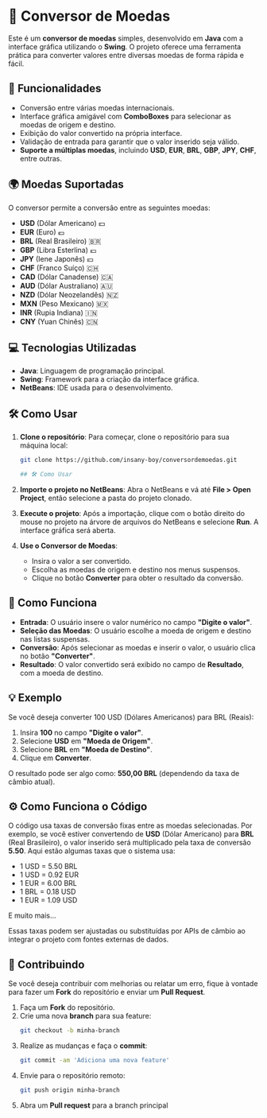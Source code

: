 # 💱 Conversor de Moedas

Este é um **conversor de moedas** simples, desenvolvido em **Java** com a interface gráfica utilizando o **Swing**. O projeto oferece uma ferramenta prática para converter valores entre diversas moedas de forma rápida e fácil.

## 🚀 Funcionalidades

- Conversão entre várias moedas internacionais.
- Interface gráfica amigável com **ComboBoxes** para selecionar as moedas de origem e destino.
- Exibição do valor convertido na própria interface.
- Validação de entrada para garantir que o valor inserido seja válido.
- **Suporte a múltiplas moedas**, incluindo **USD**, **EUR**, **BRL**, **GBP**, **JPY**, **CHF**, entre outras.

## 🌍 Moedas Suportadas

O conversor permite a conversão entre as seguintes moedas:

- **USD** (Dólar Americano) 💵
- **EUR** (Euro) 💶
- **BRL** (Real Brasileiro) 🇧🇷
- **GBP** (Libra Esterlina) 💷
- **JPY** (Iene Japonês) 💴
- **CHF** (Franco Suíço) 🇨🇭
- **CAD** (Dólar Canadense) 🇨🇦
- **AUD** (Dólar Australiano) 🇦🇺
- **NZD** (Dólar Neozelandês) 🇳🇿
- **MXN** (Peso Mexicano) 🇲🇽
- **INR** (Rupia Indiana) 🇮🇳
- **CNY** (Yuan Chinês) 🇨🇳

## 💻 Tecnologias Utilizadas

- **Java**: Linguagem de programação principal.
- **Swing**: Framework para a criação da interface gráfica.
- **NetBeans**: IDE usada para o desenvolvimento.

## 🛠 Como Usar

1. **Clone o repositório**:
   Para começar, clone o repositório para sua máquina local:

   ```bash
   git clone https://github.com/insany-boy/conversordemoedas.git

   ## 🛠 Como Usar

2. **Importe o projeto no NetBeans**:
   Abra o NetBeans e vá até **File > Open Project**, então selecione a pasta do projeto clonado.

3. **Execute o projeto**:
   Após a importação, clique com o botão direito do mouse no projeto na árvore de arquivos do NetBeans e selecione **Run**. A interface gráfica será aberta.

4. **Use o Conversor de Moedas**:
   - Insira o valor a ser convertido.
   - Escolha as moedas de origem e destino nos menus suspensos.
   - Clique no botão **Converter** para obter o resultado da conversão.

## 🔄 Como Funciona

- **Entrada**: O usuário insere o valor numérico no campo **"Digite o valor"**.
- **Seleção das Moedas**: O usuário escolhe a moeda de origem e destino nas listas suspensas.
- **Conversão**: Após selecionar as moedas e inserir o valor, o usuário clica no botão **"Converter"**.
- **Resultado**: O valor convertido será exibido no campo de **Resultado**, com a moeda de destino.

## 💡 Exemplo

Se você deseja converter 100 USD (Dólares Americanos) para BRL (Reais):

1. Insira **100** no campo **"Digite o valor"**.
2. Selecione **USD** em **"Moeda de Origem"**.
3. Selecione **BRL** em **"Moeda de Destino"**.
4. Clique em **Converter**.
   
O resultado pode ser algo como: **550,00 BRL** (dependendo da taxa de câmbio atual).

## ⚙️ Como Funciona o Código

O código usa taxas de conversão fixas entre as moedas selecionadas. Por exemplo, se você estiver convertendo de **USD** (Dólar Americano) para **BRL** (Real Brasileiro), o valor inserido será multiplicado pela taxa de conversão **5.50**. Aqui estão algumas taxas que o sistema usa:

- 1 USD = 5.50 BRL
- 1 USD = 0.92 EUR
- 1 EUR = 6.00 BRL
- 1 BRL = 0.18 USD
- 1 EUR = 1.09 USD

E muito mais...

Essas taxas podem ser ajustadas ou substituídas por APIs de câmbio ao integrar o projeto com fontes externas de dados.

## 📝 Contribuindo

Se você deseja contribuir com melhorias ou relatar um erro, fique à vontade para fazer um **Fork** do repositório e enviar um **Pull Request**.

1. Faça um **Fork** do repositório.
2. Crie uma nova **branch** para sua feature:
   ```bash
   git checkout -b minha-branch 
3. Realize as mudanças e faça o **commit**:
   ```bash
   git commit -am 'Adiciona uma nova feature'
4. Envie para o repositório remoto:
   ```bash
   git push origin minha-branch
5. Abra um **Pull request** para a branch principal
    


  

